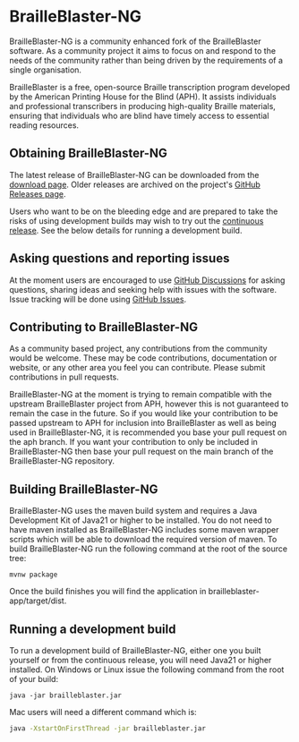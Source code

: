 # BrailleBlaster-NG

BrailleBlaster-NG is a community enhanced fork of the BrailleBlaster software. As a community project it aims to focus on and respond to the needs of the community rather than being driven by the requirements of a single organisation.

BrailleBlaster is a free, open-source Braille transcription program developed by the American Printing House for the Blind (APH). It assists individuals and professional transcribers in producing high-quality Braille materials, ensuring that individuals who are blind have timely access to essential reading resources.

## Obtaining BrailleBlaster-NG

The latest release of BrailleBlaster-NG can be downloaded from the [download page](https://download.brailleblaster-ng.app/download.html). Older releases are archived on the project's [GitHub Releases page](https://github.com/mwhapples/BrailleBlaster-NG/releases).

Users who want to be on the bleeding edge and are prepared to take the risks of using development builds may wish to try out the [continuous release](https://github.com/mwhapples/brailleblaster-ng/releases/continuous). See the below details for running a development build.

## Asking questions and reporting issues

At the moment users are encouraged to use [GitHub Discussions](https://github.com/mwhapples/BrailleBlaster-NG/discussions) for asking questions, sharing ideas and seeking help with issues with the software. Issue tracking will be done using [GitHub Issues](https://github.com/mwhapples/BrailleBlaster-NG/issues).

## Contributing to BrailleBlaster-NG

As a community based project, any contributions from the community would be welcome. These may be code contributions, documentation or website, or any other area you feel you can contribute. Please submit contributions in pull requests.

BrailleBlaster-NG at the moment is trying to remain compatible with the upstream BrailleBlaster project from APH, however this is not guaranteed to remain the case in the future. So if you would like your contribution to be passed upstream to APH for inclusion into BrailleBlaster as well as being used in BrailleBlaster-NG, it is recommended you base your pull request on the aph branch. If you want your contribution to only be included in BrailleBlaster-NG then base your pull request on the main branch of the BrailleBlaster-NG repository.

## Building BrailleBlaster-NG

BrailleBlaster-NG uses the maven build system and requires a Java Development Kit of Java21 or higher to be installed. You do not need to have maven installed as BrailleBlaster-NG includes some maven wrapper scripts which will be able to download the required version of maven. To build BrailleBlaster-NG run the following command at the root of the source tree:
```command line
mvnw package
```
Once the build finishes you will find the application in brailleblaster-app/target/dist.

## Running a development build

To run a development build of BrailleBlaster-NG, either one you built yourself or from the continuous release, you will need Java21 or higher installed. On Windows or Linux issue the following command from the root of your build:
```command line
java -jar brailleblaster.jar
```
Mac users will need a different command which is:
```bash
java -XstartOnFirstThread -jar brailleblaster.jar
```
